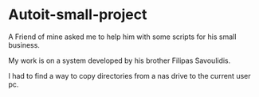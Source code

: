 # Autoit-small-project

A Friend of mine asked me to help him with some scripts for his small business. 

My work is on a system developed by his brother Filipas Savoulidis.

I had to find a way to copy directories from a nas drive to the current user pc.
